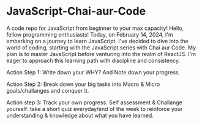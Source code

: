 # JavaScript-Chai-aur-Code
A code repo for JavaScript from beginner to your max capacity!
Hello, fellow programming enthusiasts! Today, on February 14, 2024, I'm embarking on a journey to learn JavaScript. I've decided to dive into the world of coding, starting with the JavaScript series with Chai aur Code. My plan is to master JavaScript before venturing into the realm of ReactJS. I'm eager to approach this learning path with discipline and consistency.

Action Step 1: 
Write down your WHY? And Note down your progress.

Action Step 2:
Break down your big tasks into Macro & Micro goals/challanges and conquer it.

Action step 3: Track your own progress. 
Self assessment & Challange yourself: take a short quiz everyday/end of the week to reinforce your understanding & knowledge about what you have learned.

